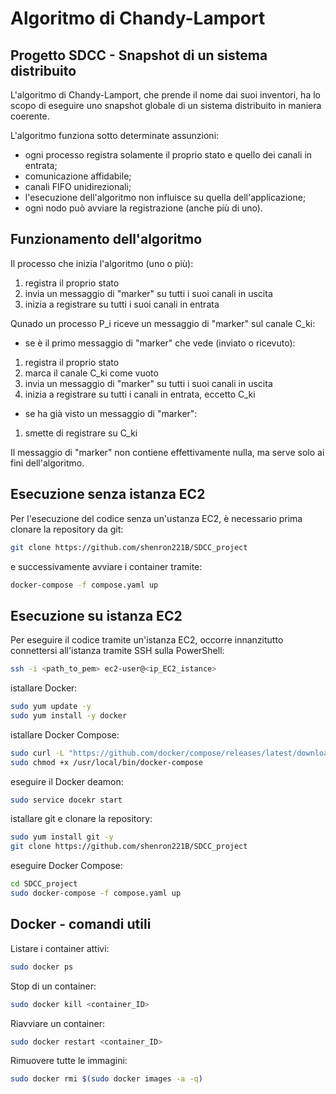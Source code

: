 # Algoritmo di Chandy-Lamport
## Progetto SDCC - Snapshot di un sistema distribuito 
L'algoritmo di Chandy-Lamport, che prende il nome dai suoi inventori, ha lo scopo di eseguire uno snapshot globale di un sistema distribuito in maniera coerente. 

L'algoritmo funziona sotto determinate assunzioni:
- ogni processo registra solamente il proprio stato e quello dei canali in entrata;
- comunicazione affidabile;
- canali FIFO unidirezionali;
- l'esecuzione dell'algoritmo non influisce su quella dell'applicazione;
- ogni nodo può avviare la registrazione (anche più di uno).

## Funzionamento dell'algoritmo
Il processo che inizia l'algoritmo (uno o più):
1. registra il proprio stato
2. invia un messaggio di "marker" su tutti i suoi canali in uscita
3. inizia a registrare su tutti i suoi canali in entrata

Qunado un processo P_i riceve un messaggio di "marker" sul canale C_ki:
- se è il primo messaggio di "marker" che vede (inviato o ricevuto):
1. registra il proprio stato
2. marca il canale C_ki come vuoto
3. invia un messaggio di "marker" su tutti i suoi canali in uscita
4. inizia a registrare su tutti i canali in entrata, eccetto C_ki
- se ha già visto un messaggio di "marker":
1. smette di registrare su C_ki

Il messaggio di "marker" non contiene effettivamente nulla, ma serve solo ai fini dell'algoritmo.

## Esecuzione senza istanza EC2
Per l'esecuzione del codice senza un'ustanza EC2, è necessario prima clonare la repository da git:
```bash
git clone https://github.com/shenron221B/SDCC_project
```

e successivamente avviare i container tramite:
```bash
docker-compose -f compose.yaml up
```

## Esecuzione su istanza EC2
Per eseguire il codice tramite un'istanza EC2, occorre innanzitutto connettersi all'istanza tramite SSH sulla PowerShell:
```bash
ssh -i <path_to_pem> ec2-user@<ip_EC2_istance>
```

istallare Docker:
```bash
sudo yum update -y
sudo yum install -y docker
```

istallare Docker Compose:
```bash
sudo curl -L "https://github.com/docker/compose/releases/latest/download/docker-compose-$(uname -s)-$(uname -m)" -o /usr/local/bin/docker-compose
sudo chmod +x /usr/local/bin/docker-compose
```

eseguire il Docker deamon:
```bash
sudo service docekr start
```

istallare git e clonare la repository:
```bash
sudo yum install git -y
git clone https://github.com/shenron221B/SDCC_project
```

eseguire Docker Compose:
```bash
cd SDCC_project
sudo docker-compose -f compose.yaml up
```

## Docker - comandi utili

Listare i container attivi:
```bash
sudo docker ps
```

Stop di un container:
```bash
sudo docker kill <container_ID>
```

Riavviare un container:
```bash
sudo docker restart <container_ID>
```

Rimuovere tutte le immagini:
```bash
sudo docker rmi $(sudo docker images -a -q)
```
